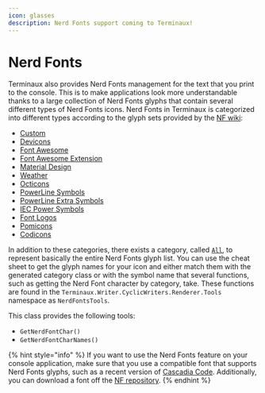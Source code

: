 ```yaml
---
icon: glasses
description: Nerd Fonts support coming to Terminaux!
---
```


# Nerd Fonts

Terminaux also provides Nerd Fonts management for the text that you print to the console. This is to make applications look more understandable thanks to a large collection of Nerd Fonts glyphs that contain several different types of Nerd Fonts icons. Nerd Fonts in Terminaux is categorized into different types according to the glyph sets provided by the [NF wiki](https://github.com/ryanoasis/nerd-fonts/wiki/Glyph-Sets-and-Code-Points):

* [Custom](https://nerdfonts.com/cheat-sheet?q=nf-custom-)
* [Devicons](https://nerdfonts.com/cheat-sheet?q=nf-dev-)
* [Font Awesome](https://nerdfonts.com/cheat-sheet?q=nf-fa-)
* [Font Awesome Extension](https://nerdfonts.com/cheat-sheet?q=nf-fae-)
* [Material Design](https://nerdfonts.com/cheat-sheet?q=nf-md-)
* [Weather](https://nerdfonts.com/cheat-sheet?q=nf-weather-)
* [Octicons](https://nerdfonts.com/cheat-sheet?q=nf-oct-)
* [PowerLine Symbols](https://nerdfonts.com/cheat-sheet?q=nf-pl-)
* [PowerLine Extra Symbols](https://nerdfonts.com/cheat-sheet?q=nf-ple-)
* [IEC Power Symbols](https://nerdfonts.com/cheat-sheet?q=nf-iec-)
* [Font Logos](https://nerdfonts.com/cheat-sheet?q=nf-linux-)
* [Pomicons](https://nerdfonts.com/cheat-sheet?q=nf-pom-)
* [Codicons](https://nerdfonts.com/cheat-sheet?q=nf-code-)

In addition to these categories, there exists a category, called [`All`](https://nerdfonts.com/cheat-sheet?q=nf-), to represent basically the entire Nerd Fonts glyph list. You can use the cheat sheet to get the glyph names for your icon and either match them with the generated category class or with the symbol name that several functions, such as getting the Nerd Font character by category, take. These functions are found in the `Terminaux.Writer.CyclicWriters.Renderer.Tools` namespace as `NerdFontsTools`.

This class provides the following tools:

* `GetNerdFontChar()`
* `GetNerdFontCharNames()`

{% hint style="info" %}
If you want to use the Nerd Fonts feature on your console application, make sure that you use a compatible font that supports Nerd Fonts glyphs, such as a recent version of [Cascadia Code](https://github.com/microsoft/cascadia-code). Additionally, you can download a font off the [NF repository](https://github.com/ryanoasis/nerd-fonts).
{% endhint %}
